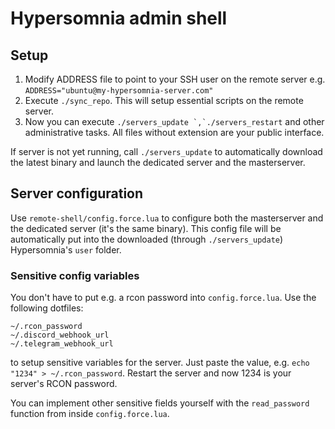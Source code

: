 # Hypersomnia admin shell

## Setup

1. Modify ADDRESS file to point to your SSH user on the remote server e.g. ``ADDRESS="ubuntu@my-hypersomnia-server.com"``
2. Execute ``./sync_repo``. This will setup essential scripts on the remote server.
3. Now you can execute ``./servers_update `,`./servers_restart`` and other administrative tasks. All files without extension are your public interface.

If server is not yet running, call ``./servers_update`` to automatically download the latest binary and launch the dedicated server and the masterserver.

## Server configuration

Use ``remote-shell/config.force.lua`` to configure both the masterserver and the dedicated server (it's the same binary).
This config file will be automatically put into the downloaded (through ``./servers_update``) Hypersomnia's ``user`` folder.


### Sensitive config variables

You don't have to put e.g. a rcon password into ``config.force.lua``.
Use the following dotfiles:

```
~/.rcon_password
~/.discord_webhook_url
~/.telegram_webhook_url
```

to setup sensitive variables for the server. Just paste the value, e.g. ``echo "1234" > ~/.rcon_password``.
Restart the server and now 1234 is your server's RCON password.

You can implement other sensitive fields yourself with the ``read_password`` function from inside ``config.force.lua``.
